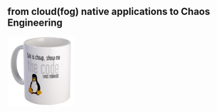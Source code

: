 
## from cloud(fog) native applications to Chaos Engineering

<img src="resources/image_1.jpg" width="30%">
